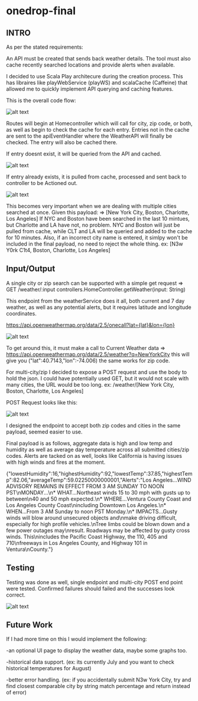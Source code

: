 # onedrop-final

<b>INTRO</b> 
--------------------------------------------------------------------------------------
As per the stated requirements: 

An API must be created that sends back weather details. The tool must also cache recently searched locations and provide alerts when available.
 
I decided to use Scala Play architecure during the creation process. This has libraires like playWebService (playWS) and scalaCache (Caffeine) that allowed me to quickly implement API querying and caching features.
 
This is the overall code flow: 
  
  ![alt text](https://user-images.githubusercontent.com/26445751/142803412-3afbaa93-d128-44cb-bab5-b72a5ae41f5c.png)
  
Routes will begin at Homecontroller which will call for city, zip code, or both, as well as begin to check the cache for each entry. Entries not in the cache are sent to the apiEventHandler where the WeatherAPI will finally be checked. The entry will also be cached there.
  
  If entry doesnt exist, it will be queried from the API and cached.
  
  ![alt text](https://user-images.githubusercontent.com/26445751/142804539-e5876057-8b84-4995-bddb-8a7840bc9e43.png)
  
  If entry already exists, it is pulled from cache, processed and sent back to controller to be Actioned out.
  
  ![alt text](https://user-images.githubusercontent.com/26445751/142804669-2c4f2121-452b-43d7-90f2-62c9a6ec15cd.png)
   
   
   This becomes very important when we are dealing with multiple cities searched at once. Given this payload:
    => [New York City, Boston, Charlotte, Los Angeles]
    If NYC and Boston have been searched in the last 10 mintues, but Charlotte and LA have not, no problem. NYC and Boston will just be pulled from cache, while CLT and LA will be queried and added to the cache for 10 minutes. Also, if an incorrect city name is entered, it simlpy won't be included in the final payload, no need to reject the whole thing.
    ex: [N3w Y0rk C1t4, Boston, Charlotte, Los Angeles]
  
   
  <b>Input/Output</b> 
  --------------------------------------------------------------------------------------------- 
  
  A single city or zip search can be supported with a simple get request 
  => GET     /weather/:input  controllers.HomeController.getWeather(input: String)
  
  This endpoint from the weatherService does it all, both current and 7 day weather, as well as any potential alerts, but it requires latitude and longitude coordinates. 

  https://api.openweathermap.org/data/2.5/onecall?lat={lat}&lon={lon}

![alt text](https://user-images.githubusercontent.com/26445751/142801901-e2097151-5205-4195-b660-1a02522fa861.png)


To get around this, it must make a call to Current Weather data
 => https://api.openweathermap.org/data/2.5/weather?q=NewYorkCity
   this will give you ("lat":40.7143,"lon":-74.006) the same works for zip code.
  
  For multi-city/zip I decided to expose a POST request and use the body to hold the json.
  I could have potentially used GET, but it would not scale with many cities, the URL would be too long.
  ex: /weather/[New York City, Boston, Charlotte, Los Angeles]
  
  POST Request looks like this:
  
  ![alt text](https://user-images.githubusercontent.com/26445751/142803947-7d9e4793-efce-4233-b23f-602f1f244347.png)
  
  I designed the endpoint to accept both zip codes and cities in the same payload, seemed easier to use.
  
  
  
 Final payload is as follows, aggregate data is high and low temp and humidity as well as average day temperature across all submitted cities/zip codes.
 Alerts are tacked on as well, looks like California is having issues with high winds and fires at the moment.
 
 {"lowestHumidity":16,"highestHumidity":92,"lowestTemp":37.85,"highestTemp":82.06,"averageTemp":59.02250000000001,"Alerts":"Los Angeles...WIND ADVISORY REMAINS IN EFFECT FROM 3 AM SUNDAY TO NOON PST\nMONDAY...\n* WHAT...Northeast winds 15 to 30 mph with gusts up to between\n40 and 50 mph expected.\n* WHERE...Ventura County Coast and Los Angeles County Coast\nincluding Downtown Los Angeles.\n* WHEN...From 3 AM Sunday to noon PST Monday.\n* IMPACTS...Gusty winds will blow around unsecured objects and\nmake driving difficult, especially for high profile vehicles.\nTree limbs could be blown down and a few power outages may\nresult. Roadways may be affected by gusty cross winds. This\nincludes the Pacific Coast Highway, the 110, 405 and 710\nfreeways in Los Angeles County, and Highway 101 in Ventura\nCounty."}
 
    
  <b>Testing</b>   
  --------------------------------------------------------------------------------------------- 
 
 
 Testing was done as well, single endpoint and multi-city POST end point were tested. Confirmed failures should failed and the successes look correct.
 
![alt text](https://user-images.githubusercontent.com/26445751/142805160-62965166-be07-4ca4-a5d3-17ede11ceaa3.png)


 
  <b>Future Work</b> 
  --------------------------------------------------------------------------------------------- 
  
  If I had more time on this I would implement the following:
  
  -an optional UI page to display the weather data, maybe some graphs too.
  
  -historical data support. (ex: its currently July and you want to check historical temperatures for August)
  
  -better error handling. (ex: if you accidentally submit N3w York City, try and find closest comparable city by string match percentage and return instead of error)
  
  
